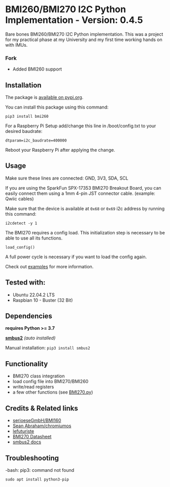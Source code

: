 # BMI260/BMI270 I2C Python Implementation - Version: 0.4.5

Bare bones BMI260/BMI270 I2C Python implementation. This was a project for my practical phase at my University and my first time working hands on with IMUs.

### Fork
* Added BMI260 support

## Installation
The package is [available on pypi.org](https://pypi.org/project/bmi260).

You can install this package using this command:

`pip3 install bmi260`

For a Raspberry Pi Setup add/change this line in /boot/config.txt to your desired baudrate:

`dtparam=i2c_baudrate=400000`

Reboot your Raspberry Pi after applying the change.

## Usage
Make sure these lines are connected: GND, 3V3, SDA, SCL

If you are using the SparkFun SPX-17353 BMI270 Breakout Board, you can easily connect them using a 1mm 4-pin JST connector cable. (example: Qwiic cables)

Make sure that the device is available at `0x68` or `0x69` i2c address by running this command:

`i2cdetect -y 1`

The BMI270 requires a config load. This initialization step is necessary to be able to use all its functions.

`load_config()`

A full power cycle is necessary if you want to load the config again.

Check out [examples](https://github.com/architector1324/bmi260_python/tree/main/examples) for more information.

## Tested with:
- Ubuntu 22.04.2 LTS
- Raspbian 10 - Buster (32 Bit)

## Dependencies

**requires Python >= 3.7**

**[smbus2](https://github.com/kplindegaard/smbus2)** *(auto installed)*

Manual installation:
`pip3 install smbus2`

## Functionality

- BMI270 class integration
- load config file into BMI270/BMI260
- write/read registers
- a few other functions (see [BMI270.py](https://github.com/architector1324/bmi260_python/blob/main/src/bmi270/BMI270.py))

## Credits & Related links

- [serioeseGmbH/BMI160](https://github.com/serioeseGmbH/BMI160)
- [Sean Abraham/chromiumos](https://chromium.googlesource.com/chromiumos/platform/ec/+/master/driver/accelgyro_bmi260.h)
- [lefuturiste](https://github.com/lefuturiste/BMI160-i2c)
- [BMI270 Datasheet](https://www.bosch-sensortec.com/media/boschsensortec/downloads/datasheets/bst-bmi270-ds000.pdf)
- [smbus2 docs](https://smbus2.readthedocs.io/en/latest/)

## Troubleshooting

-bash: pip3: command not found

`sudo apt install python3-pip`
